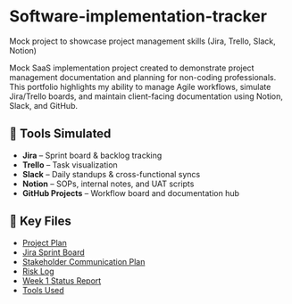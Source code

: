 # Software-implementation-tracker
Mock project to showcase project management skills (Jira, Trello, Slack, Notion)

Mock SaaS implementation project created to demonstrate project management documentation and planning for non-coding professionals. This portfolio highlights my ability to manage Agile workflows, simulate Jira/Trello boards, and maintain client-facing documentation using Notion, Slack, and GitHub.

## 🔧 Tools Simulated
- **Jira** – Sprint board & backlog tracking
- **Trello** – Task visualization
- **Slack** – Daily standups & cross-functional syncs
- **Notion** – SOPs, internal notes, and UAT scripts
- **GitHub Projects** – Workflow board and documentation hub

## 📁 Key Files
- [Project Plan](project-plan.md)
- [Jira Sprint Board](jira-sprint-board.md)
- [Stakeholder Communication Plan](stakeholder-communication.md)
- [Risk Log](risk-log.md)
- [Week 1 Status Report](status-report-week1.md)
- [Tools Used](tools-used.md)
